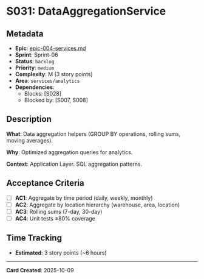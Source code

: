 # S031: DataAggregationService

## Metadata
- **Epic**: [epic-004-services.md](../../02_epics/epic-004-services.md)
- **Sprint**: Sprint-06
- **Status**: `backlog`
- **Priority**: `medium`
- **Complexity**: M (3 story points)
- **Area**: `services/analytics`
- **Dependencies**:
  - Blocks: [S028]
  - Blocked by: [S007, S008]

## Description

**What**: Data aggregation helpers (GROUP BY operations, rolling sums, moving averages).

**Why**: Optimized aggregation queries for analytics.

**Context**: Application Layer. SQL aggregation patterns.

## Acceptance Criteria

- [ ] **AC1**: Aggregate by time period (daily, weekly, monthly)
- [ ] **AC2**: Aggregate by location hierarchy (warehouse, area, location)
- [ ] **AC3**: Rolling sums (7-day, 30-day)
- [ ] **AC4**: Unit tests ≥80% coverage

## Time Tracking
- **Estimated**: 3 story points (~6 hours)

---
**Card Created**: 2025-10-09

